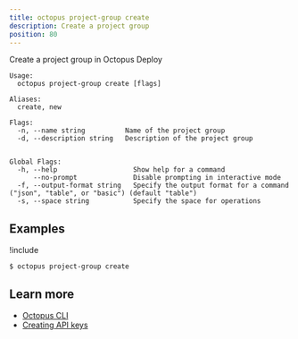 ```yaml
---
title: octopus project-group create
description: Create a project group
position: 80
---
```


Create a project group in Octopus Deploy


```text
Usage:
  octopus project-group create [flags]

Aliases:
  create, new

Flags:
  -n, --name string          Name of the project group
  -d, --description string   Description of the project group


Global Flags:
  -h, --help                   Show help for a command
      --no-prompt              Disable prompting in interactive mode
  -f, --output-format string   Specify the output format for a command ("json", "table", or "basic") (default "table")
  -s, --space string           Specify the space for operations

```

## Examples

!include <samples-instance>


```text
$ octopus project-group create

```

## Learn more

- [Octopus CLI](/docs/octopus-rest-api/cli/index.md)
- [Creating API keys](/docs/octopus-rest-api/how-to-create-an-api-key.md)